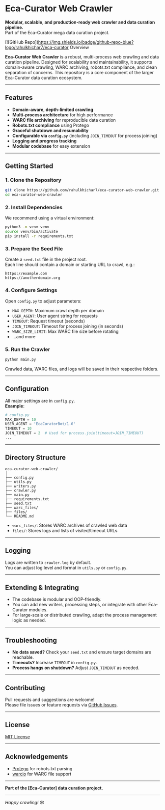 # Eca-Curator Web Crawler

**Modular, scalable, and production-ready web crawler and data curation pipeline.**  
Part of the Eca-Curator mega data curation project.

[![GitHub Repo](https://img.shields.io/badge/github-repo-blue?logo/rahulkhichar7/eca-curator Overview

**Eca-Curator Web Crawler** is a robust, multi-process web crawling and data curation pipeline. Designed for scalability and maintainability, it supports domain-aware crawling, WARC archiving, robots.txt compliance, and clean separation of concerns. This repository is a core component of the larger Eca-Curator data curation ecosystem.

---

## Features

- **Domain-aware, depth-limited crawling**
- **Multi-process architecture** for high performance
- **WARC file archiving** for reproducible data curation
- **Robots.txt compliance** using Protego
- **Graceful shutdown and resumability**
- **Configurable via `config.py`** (including `JOIN_TIMEOUT` for process joining)
- **Logging and progress tracking**
- **Modular codebase** for easy extension

---

## Getting Started

### 1. Clone the Repository

```bash
git clone https://github.com/rahulkhichar7/eca-curator-web-crawler.git
cd eca-curator-web-crawler
```

### 2. Install Dependencies

We recommend using a virtual environment:

```bash
python3 -m venv venv
source venv/bin/activate
pip install -r requirements.txt
```

### 3. Prepare the Seed File

Create a `seed.txt` file in the project root.  
Each line should contain a domain or starting URL to crawl, e.g.:

```
https://example.com
https://anotherdomain.org
```

### 4. Configure Settings

Open `config.py` to adjust parameters:

- `MAX_DEPTH`: Maximum crawl depth per domain
- `USER_AGENT`: User agent string for requests
- `TIMEOUT`: Request timeout (seconds)
- `JOIN_TIMEOUT`: Timeout for process joining (in seconds)
- `WARC_SIZE_LIMIT`: Max WARC file size before rotating
- ...and more

### 5. Run the Crawler

```bash
python main.py
```

Crawled data, WARC files, and logs will be saved in their respective folders.

---

## Configuration

All major settings are in `config.py`.  
**Example:**

```python
# config.py
MAX_DEPTH = 10
USER_AGENT = 'EcaCuratorBot/1.0'
TIMEOUT = 10
JOIN_TIMEOUT = 2  # Used for process.join(timeout=JOIN_TIMEOUT)
...
```

---

## Directory Structure

```
eca-curator-web-crawler/
│
├── config.py
├── utils.py
├── writers.py
├── crawler.py
├── main.py
├── requirements.txt
├── seed.txt
├── warc_files/
├── files/
└── README.md
```

- `warc_files/`: Stores WARC archives of crawled web data
- `files/`: Stores logs and lists of visited/timeout URLs

---

## Logging

Logs are written to `crawler.log` by default.  
You can adjust log level and format in `utils.py` or `config.py`.

---

## Extending & Integrating

- The codebase is modular and OOP-friendly.
- You can add new writers, processing steps, or integrate with other Eca-Curator modules.
- For large-scale or distributed crawling, adapt the process management logic as needed.

---

## Troubleshooting

- **No data saved?** Check your `seed.txt` and ensure target domains are reachable.
- **Timeouts?** Increase `TIMEOUT` in `config.py`.
- **Process hangs on shutdown?** Adjust `JOIN_TIMEOUT` as needed.

---

## Contributing

Pull requests and suggestions are welcome!  
Please file issues or feature requests via [GitHub Issues](https://github.com/rahulkhichar7/eca-curator-web-crawler/issues).

---

## License

[MIT License](LICENSE)

---

## Acknowledgements

- [Protego](https://github.com/scrapy/protego) for robots.txt parsing
- [warcio](https://github.com/webrecorder/warcio) for WARC file support

---

**Part of the [Eca-Curator] data curation project.**

---

*Happy crawling!* 🕸️
